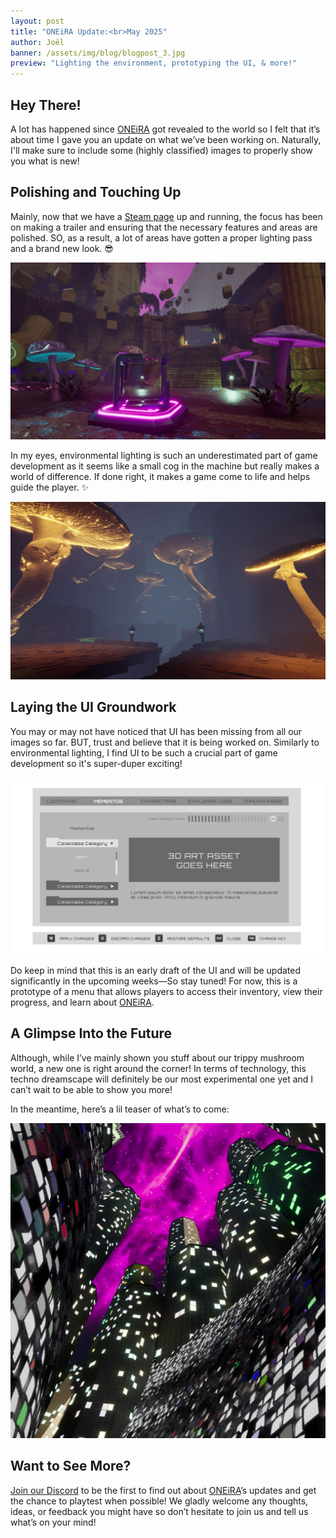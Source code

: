 ```yaml
---
layout: post
title: "ONEiRA Update:<br>May 2025"
author: Joël
banner: /assets/img/blog/blogpost_3.jpg
preview: "Lighting the environment, prototyping the UI, & more!"
---
```

<h2 class="post-h2">Hey There!</h2>

A lot has happened since <a class="post-link" href="https://dreammatterlabs.com/">ONEiRA</a> got revealed to the world so I felt that it’s about time I gave you an update on what we’ve been working on. Naturally, I'll make sure to include some (highly classified) images to properly show you what is new!

<h2 class="post-h2">Polishing and Touching Up</h2>

Mainly, now that we have a <a class="post-link" href="https://store.steampowered.com/app/3521080/ONEiRA/?utm_source=website&utm_medium=other&utm_campaign=wishlist&utm_content=blogpost_5" target="_blank">Steam page</a> up and running, the focus has been on making a trailer and ensuring that the necessary features and areas are polished. SO, as a result, a lot of areas have gotten a proper lighting pass and a brand new look. 😎

<img class="img-fluid post-image w-100" src="/assets/img/blog/oneira_ss_1.jpg">

In my eyes, environmental lighting is such an underestimated part of game development as it seems like a small cog in the machine but really makes a world of difference. If done right, it makes a game come to life and helps guide the player. ✨

<img class="img-fluid post-image w-100" src="/assets/img/blog/oneira_ss_2.jpg">

<h2 class="post-h2">Laying the UI Groundwork</h2>

You may or may not have noticed that UI has been missing from all our images so far. BUT, trust and believe that it is being worked on. Similarly to environmental lighting, I find UI to be such a crucial part of game development so it's super-duper exciting!

<img class="img-fluid post-image w-100" src="/assets/img/blog/ui_prototype_1.jpg">

Do keep in mind that this is an early draft of the UI and will be updated significantly in the upcoming weeks—So stay tuned! For now, this is a prototype of a menu that allows players to access their inventory, view their progress, and learn about <a class="post-link" href="https://dreammatterlabs.com/">ONEiRA</a>.

<h2 class="post-h2">A Glimpse Into the Future</h2>

Although, while I’ve mainly shown you stuff about our trippy mushroom world, a new one is right around the corner! In terms of technology, this techno dreamscape will definitely be our most experimental one yet and I can’t wait to be able to show you more!

In the meantime, here’s a lil teaser of what’s to come:

<img class="img-fluid post-image w-50" src="/assets/img/blog/oneira_ss_3.jpg">

<h2 class="post-h2">Want to See More?</h2>

<a class="post-link" href="https://discord.gg/XAYvJhkkqE">Join our Discord</a> to be the first to find out about <a class="post-link" href="https://dreammatterlabs.com/">ONEiRA</a>’s updates and get the chance to playtest when possible! We gladly welcome any thoughts, ideas, or feedback you might have so don’t hesitate to join us and tell us what’s on your mind!